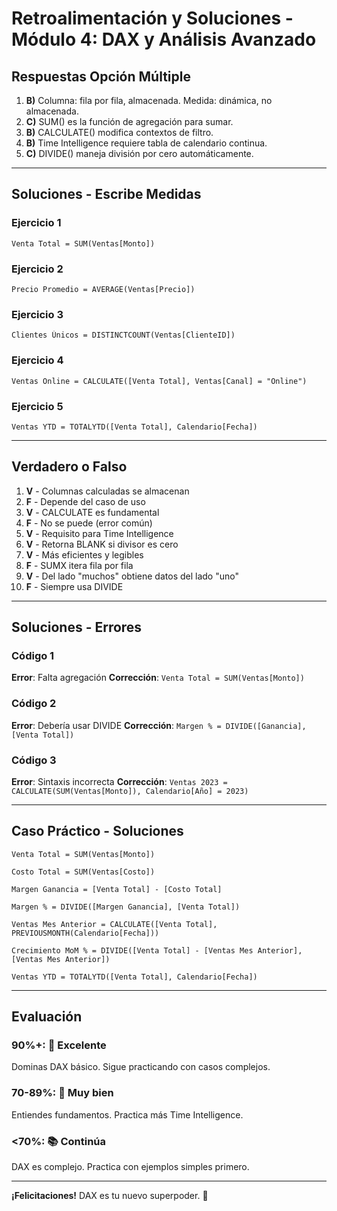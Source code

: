 # Retroalimentación y Soluciones - Módulo 4: DAX y Análisis Avanzado

## Respuestas Opción Múltiple

1. **B)** Columna: fila por fila, almacenada. Medida: dinámica, no almacenada.
2. **C)** SUM() es la función de agregación para sumar.
3. **B)** CALCULATE() modifica contextos de filtro.
4. **B)** Time Intelligence requiere tabla de calendario continua.
5. **C)** DIVIDE() maneja división por cero automáticamente.

---

## Soluciones - Escribe Medidas

### Ejercicio 1
```DAX
Venta Total = SUM(Ventas[Monto])
```

### Ejercicio 2
```DAX
Precio Promedio = AVERAGE(Ventas[Precio])
```

### Ejercicio 3
```DAX
Clientes Únicos = DISTINCTCOUNT(Ventas[ClienteID])
```

### Ejercicio 4
```DAX
Ventas Online = CALCULATE([Venta Total], Ventas[Canal] = "Online")
```

### Ejercicio 5
```DAX
Ventas YTD = TOTALYTD([Venta Total], Calendario[Fecha])
```

---

## Verdadero o Falso

1. **V** - Columnas calculadas se almacenan
2. **F** - Depende del caso de uso
3. **V** - CALCULATE es fundamental
4. **F** - No se puede (error común)
5. **V** - Requisito para Time Intelligence
6. **V** - Retorna BLANK si divisor es cero
7. **V** - Más eficientes y legibles
8. **F** - SUMX itera fila por fila
9. **V** - Del lado "muchos" obtiene datos del lado "uno"
10. **F** - Siempre usa DIVIDE

---

## Soluciones - Errores

### Código 1
**Error**: Falta agregación
**Corrección**: `Venta Total = SUM(Ventas[Monto])`

### Código 2
**Error**: Debería usar DIVIDE
**Corrección**: `Margen % = DIVIDE([Ganancia], [Venta Total])`

### Código 3
**Error**: Sintaxis incorrecta
**Corrección**: `Ventas 2023 = CALCULATE(SUM(Ventas[Monto]), Calendario[Año] = 2023)`

---

## Caso Práctico - Soluciones

```DAX
Venta Total = SUM(Ventas[Monto])

Costo Total = SUM(Ventas[Costo])

Margen Ganancia = [Venta Total] - [Costo Total]

Margen % = DIVIDE([Margen Ganancia], [Venta Total])

Ventas Mes Anterior = CALCULATE([Venta Total], PREVIOUSMONTH(Calendario[Fecha]))

Crecimiento MoM % = DIVIDE([Venta Total] - [Ventas Mes Anterior], [Ventas Mes Anterior])

Ventas YTD = TOTALYTD([Venta Total], Calendario[Fecha])
```

---

## Evaluación

### 90%+: 🌟 Excelente
Dominas DAX básico. Sigue practicando con casos complejos.

### 70-89%: 💪 Muy bien
Entiendes fundamentos. Practica más Time Intelligence.

### <70%: 📚 Continúa
DAX es complejo. Practica con ejemplos simples primero.

---

**¡Felicitaciones!** DAX es tu nuevo superpoder. 🚀
